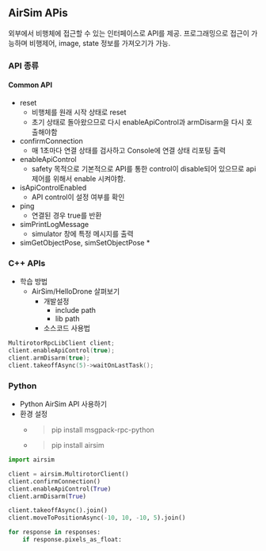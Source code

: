 ﻿## AirSim APis
외부에서 비행체에 접근할 수 있는 인터페이스로 API를 제공.
프로그래밍으로 접근이 가능하며 비행제어, image, state 정보를 가져오기가 가능.

### API 종류
#### Common API
 * reset
   * 비행체를 원래 시작 상태로 reset
   * 초기 상태로 돌아왔으므로 다시 enableApiControl과 armDisarm을 다시 호출해야함
 * confirmConnection
   * 매 1초마다 연결 상태를 검사하고 Console에 연결 상태 리포팅 출력
 * enableApiControl
   * safety 목적으로 기본적으로 API를 통한 control이 disable되어 있으므로 api 제어를 위해서 enable 시켜야함.
 * isApiControlEnabled
   * API control이 설정 여부를 확인
 * ping
   * 연결된 경우 true를 반환
 * simPrintLogMessage
   * simulator 창에 특정 메시지를 출력
 * simGetObjectPose, simSetObjectPose
   * 

### C++ APIs
 * 학습 방법
   * AirSim/HelloDrone 살펴보기
     * 개발설정
       * include path
       * lib path
     * 소스코드 사용법
```c++
MultirotorRpcLibClient client;
client.enableApiControl(true);
client.armDisarm(true);
client.takeoffAsync(5)->waitOnLastTask();
```

### Python
 * Python AirSim API 사용하기
 * 환경 설정
   * > pip install msgpack-rpc-python
   * > pip install airsim
```python
import airsim

client = airsim.MultirotorClient()
client.confirmConnection()
client.enableApiControl(True)
client.armDisarm(True)

client.takeoffAsync().join()
client.moveToPositionAsync(-10, 10, -10, 5).join()

for response in responses:
    if response.pixels_as_float:
        
```

